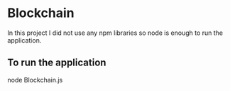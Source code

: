 # Blockchain

In this project I did not use any npm libraries so node is enough to run the application.

## To run the application
 node Blockchain.js
